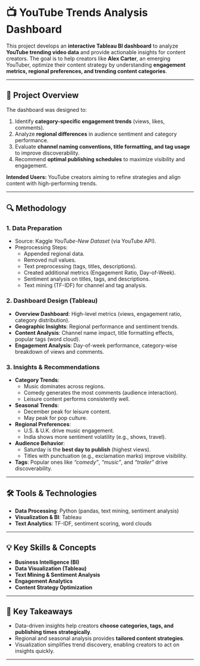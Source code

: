 # 📺 YouTube Trends Analysis Dashboard  

This project develops an **interactive Tableau BI dashboard** to analyze **YouTube trending video data** and provide actionable insights for content creators. The goal is to help creators like **Alex Carter**, an emerging YouTuber, optimize their content strategy by understanding **engagement metrics, regional preferences, and trending content categories**.  

---

## 📌 Project Overview  
The dashboard was designed to:  
1. Identify **category-specific engagement trends** (views, likes, comments).  
2. Analyze **regional differences** in audience sentiment and category performance.  
3. Evaluate **channel naming conventions, title formatting, and tag usage** to improve discoverability.  
4. Recommend **optimal publishing schedules** to maximize visibility and engagement.  

**Intended Users:** YouTube creators aiming to refine strategies and align content with high-performing trends.  

---

## 🔍 Methodology  

### 1. Data Preparation  
- Source: Kaggle *YouTube-New Dataset* (via YouTube API).  
- Preprocessing Steps:  
  - Appended regional data.  
  - Removed null values.  
  - Text preprocessing (tags, titles, descriptions).  
  - Created additional metrics (Engagement Ratio, Day-of-Week).  
  - Sentiment analysis on titles, tags, and descriptions.  
  - Text mining (TF-IDF) for channel and tag analysis.  

### 2. Dashboard Design (Tableau)  
- **Overview Dashboard**: High-level metrics (views, engagement ratio, category distribution).  
- **Geographic Insights**: Regional performance and sentiment trends.  
- **Content Analysis**: Channel name impact, title formatting effects, popular tags (word cloud).  
- **Engagement Analysis**: Day-of-week performance, category-wise breakdown of views and comments.  

### 3. Insights & Recommendations  
- **Category Trends**:  
  - Music dominates across regions.  
  - Comedy generates the most comments (audience interaction).  
  - Leisure content performs consistently well.  
- **Seasonal Trends**:  
  - December peak for leisure content.  
  - May peak for pop culture.  
- **Regional Preferences**:  
  - U.S. & U.K. drive music engagement.  
  - India shows more sentiment volatility (e.g., shows, travel).  
- **Audience Behavior**:  
  - Saturday is the **best day to publish** (highest views).  
  - Titles with punctuation (e.g., exclamation marks) improve visibility.  
- **Tags**: Popular ones like *“comedy”*, *“music”*, and *“trailer”* drive discoverability.  

---

## 🛠️ Tools & Technologies  
- **Data Processing**: Python (pandas, text mining, sentiment analysis)  
- **Visualization & BI**: Tableau  
- **Text Analytics**: TF-IDF, sentiment scoring, word clouds  

---

## 💡 Key Skills & Concepts  
- **Business Intelligence (BI)**  
- **Data Visualization (Tableau)**  
- **Text Mining & Sentiment Analysis**  
- **Engagement Analytics**  
- **Content Strategy Optimization**  

---

## 🚀 Key Takeaways  
- Data-driven insights help creators **choose categories, tags, and publishing times strategically**.  
- Regional and seasonal analysis provides **tailored content strategies**.  
- Visualization simplifies trend discovery, enabling creators to act on insights quickly.  

---
